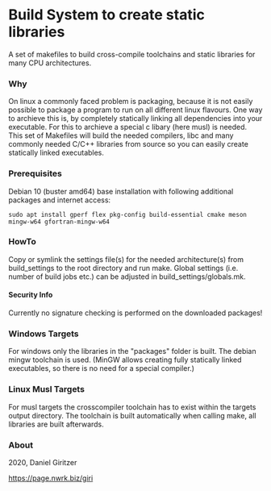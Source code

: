 Build System to create static libraries
======================

A set of makefiles to build cross-compile toolchains and static libraries for many CPU architectures.

### Why

On linux a commonly faced problem is packaging, because it is not easily possible to package a program to run on all different linux flavours. One way to archieve this is,
by completely statically linking all dependencies into your executable. For this to archieve a special c libary (here musl) is needed. This set of Makefiles will build the needed compilers, libc
and many commonly needed C/C++ libraries from source so you can easily create statically linked executables.

### Prerequisites

Debian 10 (buster amd64) base installation with following additional packages and internet access:

```
sudo apt install gperf flex pkg-config build-essential cmake meson mingw-w64 gfortran-mingw-w64
```

### HowTo

Copy or symlink the settings file(s) for the needed architecture(s) from build_settings to the root directory and run make.
Global settings (i.e. number of build jobs etc.) can be adjusted in build_settings/globals.mk.

#### Security Info

Currently no signature checking is performed on the downloaded packages!

### Windows Targets

For windows only the libraries in the "packages" folder is built. The debian mingw toolchain is used. (MinGW allows creating fully statically linked executables, so there is no need for a special compiler.)

### Linux Musl Targets

For musl targets the crosscompiler toolchain has to exist within the targets output directory. The toolchain is built automatically when calling make, all libraries are built afterwards.

### About

2020, Daniel Giritzer

https://page.nwrk.biz/giri
